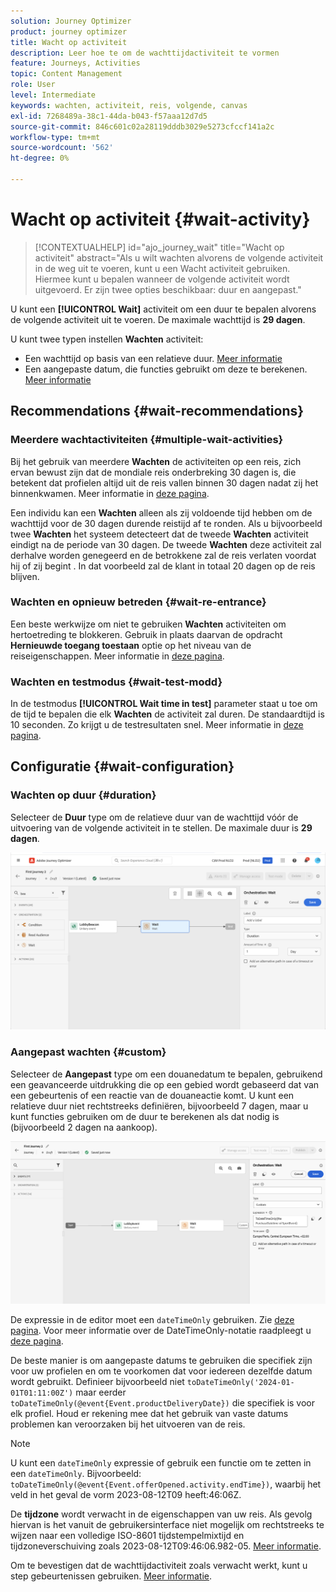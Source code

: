 ```yaml
---
solution: Journey Optimizer
product: journey optimizer
title: Wacht op activiteit
description: Leer hoe te om de wachttijdactiviteit te vormen
feature: Journeys, Activities
topic: Content Management
role: User
level: Intermediate
keywords: wachten, activiteit, reis, volgende, canvas
exl-id: 7268489a-38c1-44da-b043-f57aaa12d7d5
source-git-commit: 846c601c02a28119dddb3029e5273cfccf141a2c
workflow-type: tm+mt
source-wordcount: '562'
ht-degree: 0%

---
```


# Wacht op activiteit {#wait-activity}

>[!CONTEXTUALHELP]
>id="ajo_journey_wait"
>title="Wacht op activiteit"
>abstract="Als u wilt wachten alvorens de volgende activiteit in de weg uit te voeren, kunt u een Wacht activiteit gebruiken. Hiermee kunt u bepalen wanneer de volgende activiteit wordt uitgevoerd. Er zijn twee opties beschikbaar: duur en aangepast."

U kunt een **[!UICONTROL Wait]** activiteit om een duur te bepalen alvorens de volgende activiteit uit te voeren.  De maximale wachttijd is **29 dagen**.

U kunt twee typen instellen **Wachten** activiteit:

* Een wachttijd op basis van een relatieve duur. [Meer informatie](#duration)
* Een aangepaste datum, die functies gebruikt om deze te berekenen. [Meer informatie](#custom)

<!--
* [Email send time optimization](#email_send_time_optimization)
* [Fixed date](#fixed_date) 
-->

## Recommendations {#wait-recommendations}

### Meerdere wachtactiviteiten {#multiple-wait-activities}

Bij het gebruik van meerdere **Wachten** de activiteiten op een reis, zich ervan bewust zijn dat de mondiale reis onderbreking 30 dagen is, die betekent dat profielen altijd uit de reis vallen binnen 30 dagen nadat zij het binnenkwamen. Meer informatie in [deze pagina](../building-journeys/journey-gs.md#global_timeout).

Een individu kan een **Wachten** alleen als zij voldoende tijd hebben om de wachttijd voor de 30 dagen durende reistijd af te ronden. Als u bijvoorbeeld twee **Wachten** het systeem detecteert dat de tweede **Wachten** activiteit eindigt na de periode van 30 dagen. De tweede **Wachten** deze activiteit zal derhalve worden genegeerd en de betrokkene zal de reis verlaten voordat hij of zij begint . In dat voorbeeld zal de klant in totaal 20 dagen op de reis blijven.

### Wachten en opnieuw betreden {#wait-re-entrance}

Een beste werkwijze om niet te gebruiken **Wachten** activiteiten om hertoetreding te blokkeren. Gebruik in plaats daarvan de opdracht **Hernieuwde toegang toestaan** optie op het niveau van de reiseigenschappen. Meer informatie in [deze pagina](../building-journeys/journey-gs.md#entrance).

### Wachten en testmodus {#wait-test-modd}

In de testmodus **[!UICONTROL Wait time in test]** parameter staat u toe om de tijd te bepalen die elk **Wachten** de activiteit zal duren. De standaardtijd is 10 seconden. Zo krijgt u de testresultaten snel. Meer informatie in [deze pagina](../building-journeys/testing-the-journey.md).

## Configuratie {#wait-configuration}

### Wachten op duur {#duration}

Selecteer de **Duur** type om de relatieve duur van de wachttijd vóór de uitvoering van de volgende activiteit in te stellen. De maximale duur is **29 dagen**.

![De wachttijd definiëren](assets/journey55.png)

<!--
## Fixed date wait{#fixed_date}

Select the date for the execution of the next activity.

![](assets/journey56.png)

-->

### Aangepast wachten {#custom}

Selecteer de **Aangepast** type om een douanedatum te bepalen, gebruikend een geavanceerde uitdrukking die op een gebied wordt gebaseerd dat van een gebeurtenis of een reactie van de douaneactie komt. U kunt een relatieve duur niet rechtstreeks definiëren, bijvoorbeeld 7 dagen, maar u kunt functies gebruiken om de duur te berekenen als dat nodig is (bijvoorbeeld 2 dagen na aankoop).

![Een aangepaste wachttijd definiëren met een expressie](assets/journey57.png)

De expressie in de editor moet een `dateTimeOnly` gebruiken. Zie [deze pagina](expression/expressionadvanced.md). Voor meer informatie over de DateTimeOnly-notatie raadpleegt u [deze pagina](expression/data-types.md).

De beste manier is om aangepaste datums te gebruiken die specifiek zijn voor uw profielen en om te voorkomen dat voor iedereen dezelfde datum wordt gebruikt. Definieer bijvoorbeeld niet `toDateTimeOnly('2024-01-01T01:11:00Z')` maar eerder `toDateTimeOnly(@event{Event.productDeliveryDate})` die specifiek is voor elk profiel. Houd er rekening mee dat het gebruik van vaste datums problemen kan veroorzaken bij het uitvoeren van de reis.


>[!NOTE]
>
>U kunt een `dateTimeOnly` expressie of gebruik een functie om te zetten in een `dateTimeOnly`. Bijvoorbeeld: `toDateTimeOnly(@event{Event.offerOpened.activity.endTime})`, waarbij het veld in het geval de vorm 2023-08-12T09 heeft:46:06Z.
>
>De **tijdzone** wordt verwacht in de eigenschappen van uw reis. Als gevolg hiervan is het vanuit de gebruikersinterface niet mogelijk om rechtstreeks te wijzen naar een volledige ISO-8601 tijdstempelmixtijd en tijdzoneverschuiving zoals 2023-08-12T09:46:06.982-05. [Meer informatie](../building-journeys/timezone-management.md).


Om te bevestigen dat de wachttijdactiviteit zoals verwacht werkt, kunt u step gebeurtenissen gebruiken. [Meer informatie](../reports/query-examples.md#common-queries).

<!--## Email send time optimization{#email_send_time_optimization}

This type of wait uses a score calculated in Adobe Experience Platform. The score calculates the propensity to click or open an email in the future based on past behavior. Note that the algorithm calculating the score needs a certain amount of data to work. As a result, when it does not have enough data, the default wait time will apply. At publication time, you'll be notified that the default time applies.

>[!NOTE]
>
>The first event of your journey must have a namespace.
>
>This capability is only available after an **[!UICONTROL Email]** activity. You need to have Adobe Campaign Standard.

1. In the **[!UICONTROL Amount of time]** field, define the number of hours to consider to optimize email sending.
1. In the **[!UICONTROL Optimization type]** field, choose if the optimization should increase clicks or opens.
1. In the **[!UICONTROL Default time]** field, define the default time to wait if the predictive send time score is not available.

    >[!NOTE]
    >
    >Note that the send time score can be unavailable because there is not enough data to perform the calculation. In this case, you will be informed, at publication time, that the default time applies.

![](assets/journey57bis.png)-->
